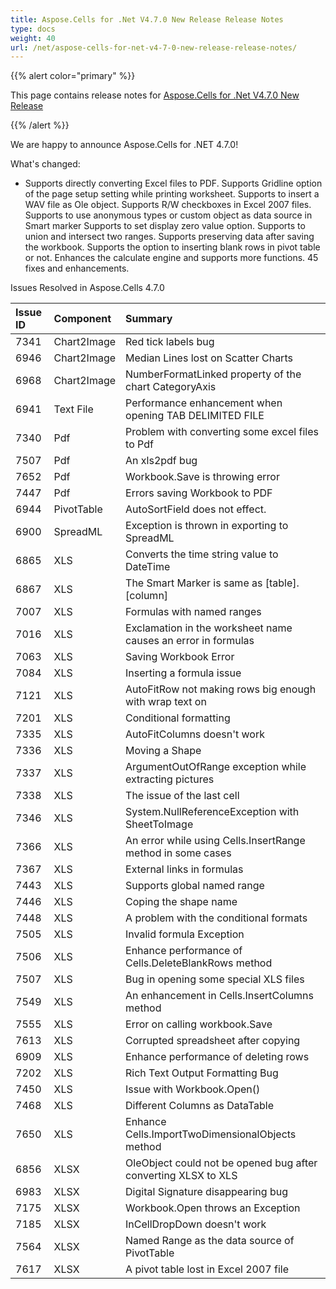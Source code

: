 ```yaml
---
title: Aspose.Cells for .Net V4.7.0 New Release Release Notes
type: docs
weight: 40
url: /net/aspose-cells-for-net-v4-7-0-new-release-release-notes/
---
```


{{% alert color="primary" %}}

This page contains release notes for [Aspose.Cells for .Net V4.7.0 New Release](https://downloads.aspose.com/cells/net/new-releases/aspose.cells-for-.net-v4.7.0-new-release/)

{{% /alert %}}

We are happy to announce Aspose.Cells for .NET 4.7.0!

What's changed:

- Supports directly converting Excel files to PDF.
  Supports Gridline option of the page setup setting while printing worksheet.
  Supports to insert a WAV file as Ole object.
  Supports R/W checkboxes in Excel 2007 files.
  Supports to use anonymous types or custom object as data source in Smart marker
  Supports to set display zero value option.
  Supports to union and intersect two ranges.
  Supports preserving data after saving the workbook.
  Supports the option to inserting blank rows in pivot table or not.
  Enhances the calculate engine and supports more functions.
  45 fixes and enhancements.

Issues Resolved in Aspose.Cells 4.7.0

|**Issue ID** |**Component** |**Summary** |
| :- | :- | :- |
|7341 |Chart2Image |Red tick labels bug |
|6946 |Chart2Image |Median Lines lost on Scatter Charts |
|6968 |Chart2Image |NumberFormatLinked property of the chart CategoryAxis |
|6941 |Text File |Performance enhancement when opening TAB DELIMITED FILE |
|7340 |Pdf |Problem with converting some excel files to Pdf |
|7507 |Pdf |An xls2pdf bug |
|7652 |Pdf |Workbook.Save is throwing error |
|7447 |Pdf |Errors saving Workbook to PDF |
|6944 |PivotTable |AutoSortField does not effect. |
|6900 |SpreadML |Exception is thrown in exporting to SpreadML |
|6865 |XLS |Converts the time string value to DateTime |
|6867 |XLS |The Smart Marker is same as [table].[column]|
|7007 |XLS |Formulas with named ranges |
|7016 |XLS |Exclamation in the worksheet name causes an error in formulas |
|7063 |XLS |Saving Workbook Error |
|7084 |XLS |Inserting a formula issue |
|7121 |XLS |AutoFitRow not making rows big enough with wrap text on |
|7201 |XLS |Conditional formatting |
|7335 |XLS |AutoFitColumns doesn't work |
|7336 |XLS |Moving a Shape |
|7337 |XLS |ArgumentOutOfRange exception while extracting pictures |
|7338 |XLS |The issue of the last cell |
|7346 |XLS |System.NullReferenceException with SheetToImage |
|7366 |XLS |An error while using Cells.InsertRange method in some cases |
|7367 |XLS |External links in formulas |
|7443 |XLS |Supports global named range |
|7446 |XLS |Coping the shape name |
|7448 |XLS |A problem with the conditional formats |
|7505 |XLS |Invalid formula Exception |
|7506 |XLS |Enhance performance of Cells.DeleteBlankRows method |
|7507 |XLS |Bug in opening some special XLS files |
|7549 |XLS |An enhancement in Cells.InsertColumns method |
|7555 |XLS |Error on calling workbook.Save |
|7613 |XLS |Corrupted spreadsheet after copying |
|6909 |XLS |Enhance performance of deleting rows |
|7202 |XLS |Rich Text Output Formatting Bug |
|7450 |XLS |Issue with Workbook.Open() |
|7468 |XLS |Different Columns as DataTable |
|7650 |XLS |Enhance Cells.ImportTwoDimensionalObjects method |
|6856 |XLSX |OleObject could not be opened bug after converting XLSX to XLS |
|6983 |XLSX |Digital Signature disappearing bug |
|7175 |XLSX |Workbook.Open throws an Exception |
|7185 |XLSX |InCellDropDown doesn't work |
|7564 |XLSX |Named Range as the data source of PivotTable |
|7617 |XLSX |A pivot table lost in Excel 2007 file |
